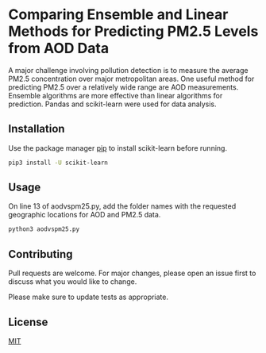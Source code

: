 # Comparing Ensemble and Linear Methods for Predicting PM2.5 Levels from AOD Data
A major challenge involving pollution detection is to measure the average PM2.5 concentration over major metropolitan areas. One useful method for predicting PM2.5 over a relatively wide range are AOD measurements.  Ensemble algorithms are more effective than linear algorithms for prediction.  Pandas and scikit-learn were used for data analysis.

## Installation

Use the package manager [pip](https://pip.pypa.io/en/stable/) to install scikit-learn before running.

```bash
pip3 install -U scikit-learn
```

## Usage

On line 13 of aodvspm25.py, add the folder names with the requested geographic locations for AOD and PM2.5 data.

```python
python3 aodvspm25.py
```

## Contributing
Pull requests are welcome. For major changes, please open an issue first to discuss what you would like to change.

Please make sure to update tests as appropriate.

## License
[MIT](https://choosealicense.com/licenses/mit/)
